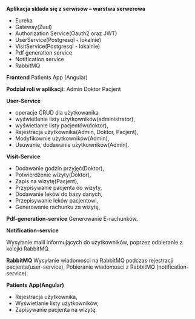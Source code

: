 **Aplikacja składa się z serwisów – warstwa serwerowa**

- Eureka
- Gateway(Zuul)
- Authorization Service(Oauth2 oraz JWT)
- UserService(Postgresql - lokalnie)
- VisitService(Postgresql - lokalnie)
- Pdf generation service
- Notification service
- RabbitMQ


**Frontend**
Patients App (Angular)

**Podział roli w aplikacji:**
Admin
Doktor
Pacjent

**User-Service**
 - operacje CRUD dla użytkowanika
 - wyświetlenie listy użytkowników(administrator),
 - wyświetlanie listy pacjentów(doktor),
 - Rejestracja użytkownika(Admin, Doktor, Pacjent),
 - Modyfikownie użytkowników(Admin),
 - Usuwanie, dodawanie użytkowników(Admin).

**Visit-Service**

- Dodawanie godzin przyjęć(Doktor),
- Potwierdzenie wizyty(Doktor),
- Zapis na wizytę(Pacjent),
- Przypisywanie pacjenta do wizyty,
- Dodawanie leków do bazy danych,
- Przepisywanie leków pacjentowi,
- Generowanie rachunku za wizytę,

**Pdf-generation-service**
Generowanie E-rachunków.


**Notification-service**

Wysyłanie maili informujących do użytkowników, poprzez odbieranie z kolejki RabbitMQ.

**RabbitMQ**
Wysyłanie wiadomości na RabbitMQ podczas rejestracji pacjenta(user-service),
Pobieranie wiadomości z RabbitMQ (notification-service).


**Patients App(Angular)**
- Rejestracja użytkownika,
- Wyświetlanie listy użytkowników,
- Zapisywanie pacjenta na wizytę.
